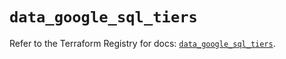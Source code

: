 # `data_google_sql_tiers`

Refer to the Terraform Registry for docs: [`data_google_sql_tiers`](https://registry.terraform.io/providers/hashicorp/google/5.43.0/docs/data-sources/sql_tiers).
